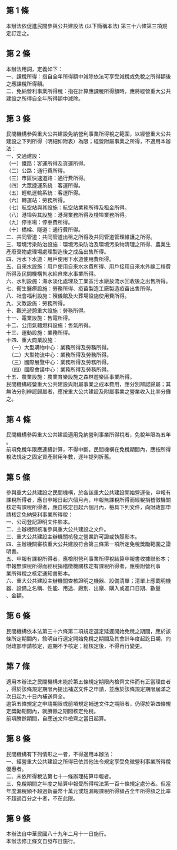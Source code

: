 第 1 條
-------
本辦法依促進民間參與公共建設法 (以下簡稱本法) 第三十六條第三項規  
定訂定之。

第 2 條
-------
本辦法用詞，定義如下：  
一、課稅所得：指自全年所得額中減除依法可享受減稅或免稅之所得額後  
    之應課稅所得額。  
二、免納營利事業所得稅：指在計算應課稅所得額時，應將經營重大公共  
    建設之所得自全年所得額中減除。

第 3 條
-------
民間機構參與重大公共建設免納營利事業所得稅之範圍，以經營重大公共  
建設之下列所得（明細如附表）為限；經營附屬事業之所得，不適用本辦  
法：  
一、交通建設：  
（一）鐵路：客運所得及貨運所得。  
（二）公路：通行費所得。  
（三）市區快速道路：通行費所得。  
（四）大眾捷運系統：客運所得。  
（五）輕軌運輸系統：客運所得。  
（六）轉運站：勞務所得。  
（七）航空站與其設施：航空站業務所得及租金所得。  
（八）港埠與其設施：港灣業務所得及棧埠業務所得。  
（九）停車場：停車費所得。  
（十）橋樑、隧道：通行費所得。  
二、共同管道：共同管道出租之所得及共同管道管理維護之所得。  
三、環境污染防治設施：環境污染防治及環境污染物清理之所得、農業生  
    產廢棄物處理場處理製造後之成品出售所得。  
四、污水下水道：用戶使用下水道使用費所得。  
五、自來水設施：用戶使用自來水水費所得、用戶接用自來水外線工程費  
    所得及民間機構售水給自來水事業所得。  
六、水利設施：海水淡化處理及工業區污水廠放流水回收後之出售所得。  
七、衛生醫療設施：勞務所得、疫苗製造工廠製造疫苗出售所得。  
八、社會福利設施：殯儀館及火葬場設施使用費所得。  
九、文教設施：勞務所得。  
十、觀光遊憩重大設施：勞務所得。  
十一、電業設施：售電所得。  
十二、公用氣體燃料設施：售氣所得。  
十三、運動設施：業務所得。  
十四、重大商業設施：  
　（一）大型購物中心：業務所得及勞務所得。  
　（二）大型物流中心：業務所得及勞務所得。  
　（三）國際展覽中心：業務所得及勞務所得。  
　（四）國際會議中心：業務所得及勞務所得。  
十五、農業設施：農業育樂設施之森林遊樂區事業所得。  
民間機構經營重大公共建設與附屬事業之成本費用，應分別辨認歸屬；其  
無法分別辨認歸屬者，應按重大公共建設及附屬事業之營業收入比率分攤  
之。

第 4 條
-------
民間機構參與重大公共建設適用免納營利事業所得稅者，免稅年限為五年  
。  
前項免稅年限應連續計算，不得中斷。民間機構在免稅期間內，應按所得  
稅法規定之固定資產耐用年數，逐年提列折舊。

第 5 條
-------
參與重大公共建設之民間機構，於各該重大公共建設開始營運後，申報有  
課稅所得者，應自申報日起六個月內，申報無課稅所得而經稅捐稽徵機關  
核定有課稅所得者，應自核定日起六個月內，檢具下列文件，向財政部申  
請核定免納營利事業所得稅：  
一、公司登記證明文件影本。  
二、主辦機關核准參與重大公共建設之文件。  
三、重大公共建設主辦機關核發之營業許可證或執照影本。  
四、主辦機關審核重大公共建設符合第三條第一項所定免稅獎勵範圍之證  
    明書。  
五、申報有課稅所得者，應檢附營利事業所得稅結算申報書收據聯影本；  
    申報無課稅所得而經稅捐稽徵機關核定有課稅所得者，應檢附營利事  
    業所得稅之核定通知書影本。  
六、重大公共建設主辦機關查核證明之機器、設備清單；清單上應載明機  
    器、設備之名稱、性能、用途、廠別、出廠、購入或進口日期、數量  
    、金額。

第 6 條
-------
民間機構依本法第三十六條第二項規定選定延遲開始免稅之期間，應於該  
條所定期間內，敘明自行選定開始免稅之期間及其會計年度起訖日期，向  
財政部申請核定，逾期不予核定；經核定後，不得再行變更。

第 7 條
-------
適用本辦法之民間機構未能於第五條規定期限內檢齊文件而有正當理由者  
，得於該條規定期限內提出補送文件之申請，並應於該條規定期限屆滿之  
次日起九十日內補送齊全。  
逾第五條規定之申請期限或前項規定補送文件之期限者，仍得於第四條規  
定獎勵期間內，就賸餘之期間核定免稅。  
前項賸餘期間，自應送文件檢齊之當日起算。

第 8 條
-------
民間機構有下列情形之一者，不得適用本辦法：  
一、經營重大公共建設之所得已依其他法令規定享受免徵營利事業所得稅  
    優惠者。  
二、未依所得稅法第七十一條辦理結算申報者。  
三、免稅期間之年度之結算申報受所得稅法第一百十條規定處分者。但當  
年度漏稅額不超過新臺幣十萬元或短漏報課稅所得額占全年所得額之比率  
不超過百分之十者，不在此限。

第 9 條
-------
本辦法自中華民國八十九年二月十一日施行。  
本辦法修正條文自發布日施行。

